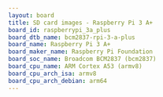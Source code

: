 ```yaml
---
layout: board
title: SD card images - Raspberry Pi 3 A+
board_id: raspberrypi_3a_plus
board_dtb_name: bcm2837-rpi-3-a-plus
board_name: Raspberry Pi 3 A+
board_maker_name: Raspberry Pi Foundation
board_soc_name: Broadcom BCM2837 (bcm2837)
board_cpu_name: ARM Cortex A53 (armv8)
board_cpu_arch_isa: armv8
board_cpu_arch_debian: arm64
---
```

